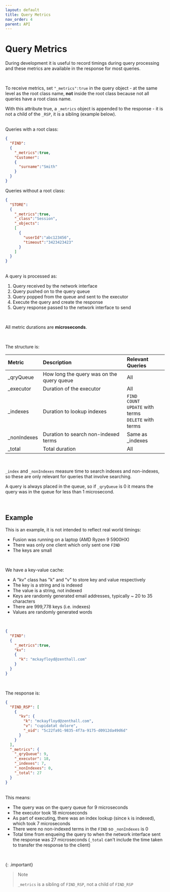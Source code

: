 ```yaml
---
layout: default
title: Query Metrics
nav_order: 4
parent: API
---
```


# Query Metrics
During development it is useful to record timings during query processing and these metrics are available in the response for most queries.

<br/>

To receive metrics, set `"_metrics":true` in the query object - at the same level as the root class name, **not** inside the root class because not all queries have a root class name.

With this attribute true, a `_metrics` object is appended to the response - it is not a child of the `_RSP`, it is a sibling (example below).


<br/>
Queries with a root class:

```json
{
  "FIND":
  {
    "_metrics":true,
    "Customer":
    {
      "surname":"Smith"
    }
  }
}
```

Queries without a root class:

```json
{
  "STORE":
  {
    "_metrics":true,
    "_class":"Session",
    "_objects":
    [
      {
        "userId":"abc123456",
        "timeout":"3423423423"
      }
    ]
  }
}
```



<br/>
A query is processed as: 

1. Query received by the network interface
2. Query pushed on to the query queue
3. Query popped from the queue and sent to the executor
4. Execute the query and create the response
5. Query response passed to the network interface to send

<br/>

All metric durations are **microseconds**.

<br/>

The structure is:

| Metric     |  Description    | Relevant Queries |
|:-----       |:-------         |:---- |
| _qryQueue   | How long the query was on the query queue | All |
| _executor   | Duration of the executor | All |
| _indexes    | Duration to lookup indexes | `FIND`<br/>`COUNT`<br/>`UPDATE` with terms<br/>`DELETE` with terms |
| _nonIndexes | Duration to search non-indexed terms | Same as _indexes |
| _total      | Total duration | All |


<br/>

`_index` and `_nonIndexes` measure time to search indexes and non-indexes, so these are only relevant for queries that involve searching.

A query is always placed in the queue, so if `_qryQueue` is 0 it means the query was in the queue for less than 1 microsecond.

<br/>

## Example

This is an example, it is not intended to reflect real world timings:

- Fusion was running on a laptop (AMD Ryzen 9 5900HX)
- There was only one client which only sent one `FIND`
- The keys are small

<br/>

We have a key-value cache:

- A "kv" class has "k" and "v" to store key and value respectively
- The key is a string and is indexed
- The value is a string, not indexed
- Keys are randomly generated email addresses, typically ~ 20 to 35 characters
- There are 999,778 keys (i.e. indexes)
- Values are randomly generated words

<br/>

```json
{
  "FIND":
  {
    "_metrics":true,
    "kv":
    {
      "k": "mckayfloyd@zenthall.com"
    }
  }
}
```

<br/>

The response is:

```json
{
  "FIND_RSP": [
    {
      "kv": {
        "k": "mckayfloyd@zenthall.com",
        "v": "cupidatat dolore",
        "_oid": "5c22fa91-9835-4f7a-9175-d0912da49d6d"
      }
    }
  ],
  "_metrics": {
    "_qryQueue": 9,
    "_executor": 18,
    "_indexes": 7,
    "_nonIndexes": 0,
    "_total": 27
  }
}
```

<br/>
This means:

- The query was on the query queue for 9 microseconds
- The executor took 18 microseconds
- As part of executing, there was an index lookup (since `k` is indexed), which took 7 microseconds
- There were no non-indexed terms in the `FIND` so `_nonIndexes` is 0
- Total time from enqueing the query to when the network interface sent the response was 27 microseconds (`_total` can't include the time taken to transfer the response to the client)

<br/>

{: .important}
> Note
>
> `_metrics` is a sibling of `FIND_RSP`, not a child of `FIND_RSP`


